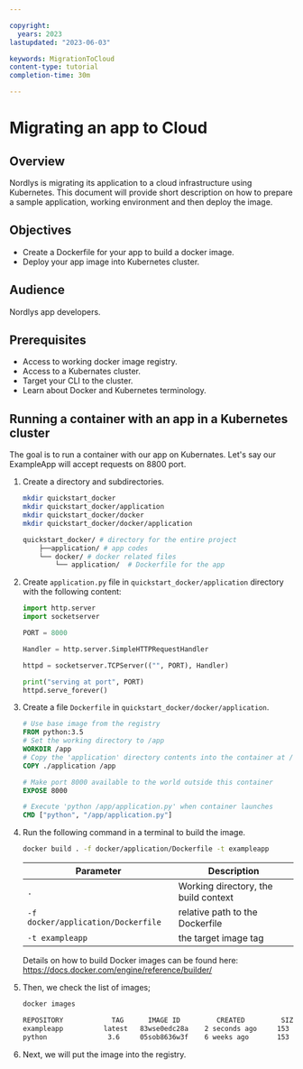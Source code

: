 ```yaml
---

copyright:
  years: 2023
lastupdated: "2023-06-03"

keywords: MigrationToCloud
content-type: tutorial
completion-time: 30m

---
```


# Migrating an app to Cloud

## Overview

Nordlys is  migrating its application to a cloud infrastructure using Kubernetes. This document will provide short description on how to prepare a sample application, working environment and then deploy the image.  

## Objectives

- Create a Dockerfile for your app to build a docker image.
- Deploy your app image into Kubernetes cluster.

## Audience

Nordlys app developers.

## Prerequisites

- Access to working docker image registry.
- Access to a Kubernates cluster.
- Target your CLI to the cluster.
- Learn about Docker and Kubernetes terminology.

## Running a container with an app in a Kubernetes cluster

The goal is to run a container with our app on Kubernates. Let's say our ExampleApp will accept requests on 8800 port.

1. Create a directory and subdirectories.

    ```sh
    mkdir quickstart_docker
    mkdir quickstart_docker/application
    mkdir quickstart_docker/docker
    mkdir quickstart_docker/docker/application
    ```

    ```sh
    quickstart_docker/ # directory for the entire project
        ├──application/ # app codes
        └── docker/ # docker related files
            └── application/  # Dockerfile for the app
    ```

2. Create `application.py` file in `quickstart_docker/application` directory with the following content:
    ```python
    import http.server
    import socketserver
    
    PORT = 8000
    
    Handler = http.server.SimpleHTTPRequestHandler
    
    httpd = socketserver.TCPServer(("", PORT), Handler)
    
    print("serving at port", PORT)
    httpd.serve_forever()
    ```

3. Create a file `Dockerfile` in `quickstart_docker/docker/application`.

    ```dockerfile
    # Use base image from the registry
    FROM python:3.5
    # Set the working directory to /app
    WORKDIR /app
    # Copy the 'application' directory contents into the container at /app
    COPY ./application /app

    # Make port 8000 available to the world outside this container
    EXPOSE 8000

    # Execute 'python /app/application.py' when container launches
    CMD ["python", "/app/application.py"]
    ```

4. Run the following command in a terminal to build the image.

    ```sh
    docker build . -f docker/application/Dockerfile -t exampleapp
    ```
    |Parameter            | Description      |
    |--------------------|------------------|
    | `.` | Working directory, the build context |
    | `-f docker/application/Dockerfile` | relative path to the Dockerfile |
    | `-t exampleapp` | the target image tag |
    Details on how to build Docker images can be found here: 
    https://docs.docker.com/engine/reference/builder/

5. Then, we check the list of images;
    ```sh
    docker images
    ```

    ```sh
    REPOSITORY            TAG      IMAGE ID         CREATED         SIZE       
    exampleapp          latest   83wse0edc28a    2 seconds ago     153 MB   
    python               3.6     05sob8636w3f    6 weeks ago       153 MB         
   ```

6. Next, we will put the image into the registry.
